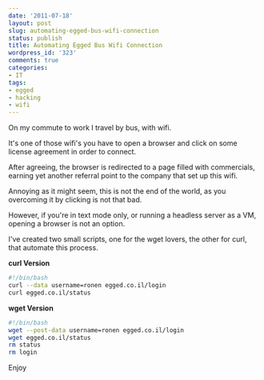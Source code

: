 ```yaml
---
date: '2011-07-18'
layout: post
slug: automating-egged-bus-wifi-connection
status: publish
title: Automating Egged Bus Wifi Connection
wordpress_id: '323'
comments: true
categories:
- IT
tags:
- egged
- hacking
- wifi
---
```


On my commute to work I travel by bus, with wifi.

It's one of those wifi's you have to open a browser and click on some license agreement in order to connect.

After agreeing, the browser is redirected to a page filled with commercials, earning yet another referral point to the company that set up this wifi.

Annoying as it might seem, this is not the end of the world, as you overcoming it by clicking is not that bad.

However, if you're in text mode only, or running a headless server as a VM, opening a browser is not an option.

I've created two small scripts, one for the wget lovers, the other for curl, that automate this process.

**curl Version**


```bash
#!/bin/bash
curl --data username=ronen egged.co.il/login
curl egged.co.il/status
```


**wget Version**

```bash
#!/bin/bash
wget --post-data username=ronen egged.co.il/login
wget egged.co.il/status
rm status
rm login
```

Enjoy
